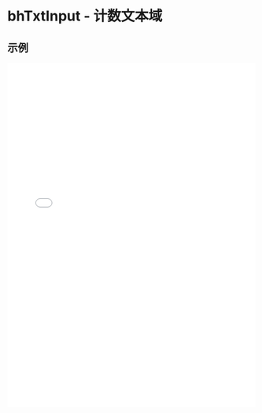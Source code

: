 # bhTxtInput - 计数文本域 

## 示例

<iframe width="100%" height="700" src="//jsrun.net/44pKp/embedded/all/light/" allowfullscreen="allowfullscreen" frameborder="0"></iframe>